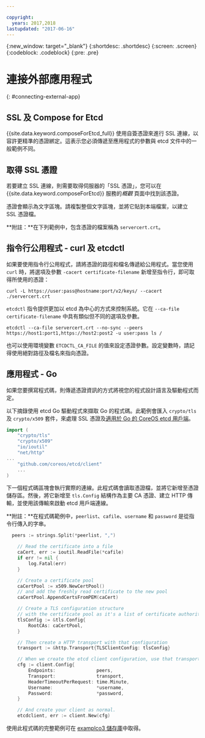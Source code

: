 ```yaml
---

copyright:
  years: 2017,2018
lastupdated: "2017-06-16"
---
```


{:new_window: target="_blank"}
{:shortdesc: .shortdesc}
{:screen: .screen}
{:codeblock: .codeblock}
{:pre: .pre}

# 連接外部應用程式
{: #connecting-external-app}

## SSL 及 Compose for Etcd

{{site.data.keyword.composeForEtcd_full}} 使用自簽憑證來進行 SSL 連線，以容許更精準的憑證綁定。這表示您必須傳遞至應用程式的參數與 etcd 文件中的一般範例不同。

## 取得 SSL 憑證

若要建立 SSL 連線，則需要取得伺服器的「SSL 憑證」，您可以在 {{site.data.keyword.composeForEtcd}} 服務的*概觀* 頁面中找到該憑證。

憑證會顯示為文字區塊。請複製整個文字區塊，並將它貼到本端檔案，以建立 SSL 憑證檔。

**附註：**在下列範例中，包含憑證的檔案稱為 `servercert.crt`。

## 指令行公用程式 - curl 及 etcdctl

如果要使用指令行公用程式，請將憑證的路徑和檔名傳遞給公用程式。當您使用 `curl` 時，將選項及參數 `-cacert certificate-filename` 新增至指令行，即可取得所使用的憑證：

```shell
curl -L https://user:pass@hostname:port/v2/keys/ --cacert ./servercert.crt
```

`etcdctl` 指令提供更加以 etcd 為中心的方式來控制系統。它在 `--ca-file certificate-filename` 中具有類似但不同的選項及參數。

```shell
etcdctl --ca-file servercert.crt --no-sync --peers https://host1:port1,https://host2:post2 -u user:pass ls /
```

也可以使用環境變數 `ETCDCTL_CA_FILE` 的值來設定憑證參數。設定變數時，請記得使用絕對路徑及檔名來指向憑證。

## 應用程式 - Go

如果您要撰寫程式碼，則傳遞憑證資訊的方式將視您的程式設計語言及驅動程式而定。 

以下摘錄使用 etcd Go 驅動程式來擷取 Go 的程式碼。此範例會匯入 `crypto/tls` 及 `crypto/x509` 套件，來處理 SSL 憑證及[適用於 Go 的 CoreOS etcd 用戶端](https://godoc.org/github.com/coreos/etcd/client)。

```go
import (
	"crypto/tls"
	"crypto/x509"
	"io/ioutil"
	"net/http"
...
	"github.com/coreos/etcd/client"
	...
)
```

下一個程式碼區塊會執行實際的連線。此程式碼會讀取憑證檔，並將它新增至憑證儲存區。然後，將它新增至 `tls.Config` 結構作為主要 CA 憑證、建立 HTTP 傳輸，並使用該傳輸來啟動 etcd 用戶端連線。

**附註：**在程式碼範例中，`peerlist`、`cafile`、`username` 和 `password` 是從指令行傳入的字串。


```go
  peers := strings.Split(*peerlist, ",")

	// Read the certificate into a file
	caCert, err := ioutil.ReadFile(*cafile)
	if err != nil {
		log.Fatal(err)
	}

	// Create a certificate pool
	caCertPool := x509.NewCertPool()
	// and add the freshly read certificate to the new pool
	caCertPool.AppendCertsFromPEM(caCert)

	// Create a TLS configuration structure
	// with the certificate pool as it's a list of certificate authorities
	tlsConfig := &tls.Config{
		RootCAs: caCertPool,
	}

	// Then create a HTTP transport with that configuration
	transport := &http.Transport{TLSClientConfig: tlsConfig}

	// When we create the etcd client configuration, use that transport
	cfg := client.Config{
		Endpoints:               peers,
		Transport:               transport,
		HeaderTimeoutPerRequest: time.Minute,
		Username:                *username,
		Password:                *password,
	}

	// And create your client as normal. 
	etcdclient, err := client.New(cfg)
```

使用此程式碼的完整範例可在 [examplco3 儲存庫](https://github.com/compose-ex/examplco3)中取得。
